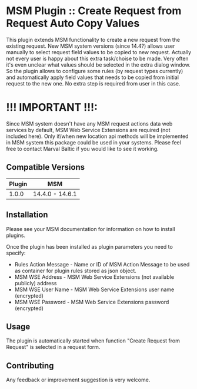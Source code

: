 # MSM Plugin :: Create Request from Request Auto Copy Values

This plugin extends MSM functionality to create a new request from the existing request.
New MSM system versions (since 14.4?) allows user manually to select request field values to be copied to new request.
Actually not every user is happy about this extra task/choise to be made. Very often it's even unclear what values should be selected in the extra dialog window.
So the plugin allows to configure some rules (by request types currently) and automatically apply field values that needs to be copied from initial request to the new one.
No extra step is required from user in this case.


# !!! IMPORTANT !!!:
Since MSM system doesn't have any MSM request actions data web services by default, MSM Web Service Extensions are required (not included here).
Only if/when new location api methods will be implemented in MSM system this package could be used in your systems.
Please feel free to contact Marval Baltic if you would like to see it working.

## Compatible Versions

| Plugin  | MSM             |
|---------|-----------------|
| 1.0.0   | 14.4.0 - 14.6.1 |

## Installation

Please see your MSM documentation for information on how to install plugins.

Once the plugin has been installed as plugin parameters you need to specify:
* Rules Action Message - Name or ID of MSM Action Message to be used as container for plugin rules stored as json object.
* MSM WSE Address - MSM Web Service Extensions (not available publicly) address
* MSM WSE User Name - MSM Web Service Extensions user name (encrypted)
* MSM WSE Password - MSM Web Service Extensions password (encrypted)

## Usage

The plugin is automatically started when function "Create Request from Request" is selected in a request form.

## Contributing

 Any feedback or improvement suggestion is very welcome.